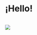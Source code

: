 # ¡Hello!

<br/>
<img src="https://github-readme-stats.vercel.app/api/wakatime?username=Patata_909&langs_count=24" align="center" />
<br/>
